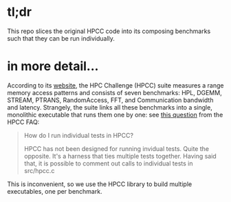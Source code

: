 # tl;dr
This repo slices the original HPCC code into its composing benchmarks such that they can be run individually.

# in more detail...
According to its [website](https://icl.utk.edu/hpcc/), the HPC Challenge (HPCC) suite measures a range memory access patterns and consists of seven benchmarks: HPL, DGEMM, STREAM, PTRANS, RandomAccess, FFT, and Communication bandwidth and latency. Strangely, the suite links all these benchmarks into a single, monolithic executable that runs them one by one: see [this question](https://icl.utk.edu/hpcc/faq/index.html#323) from the HPCC FAQ:

> How do I run individual tests in HPCC?
> 
> HPCC has not been designed for running invidual tests. Quite the opposite. It's a harness that ties multiple tests together. Having said that, it is possible to comment out calls to individual tests in src/hpcc.c

This is inconvenient, so we use the HPCC library to build multiple executables, one per benchmark.

